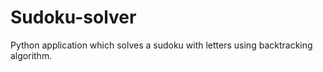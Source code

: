 # Sudoku-solver
Python application which solves a sudoku with letters using backtracking algorithm.
